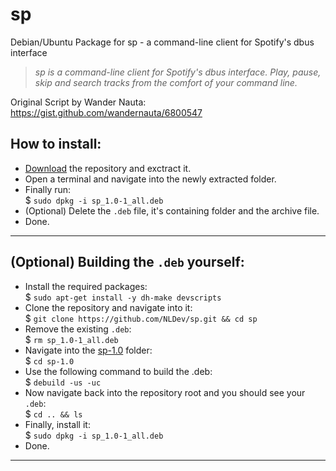 # sp
Debian/Ubuntu Package for sp - a command-line client for Spotify's dbus interface

> _sp is a command-line client for Spotify's dbus interface. Play, pause, skip and search tracks from the comfort of your command line._


Original Script by Wander Nauta: <br>
https://gist.github.com/wandernauta/6800547

## How to install: 

- [Download](https://github.com/NLDev/sp/archive/master.zip) the repository and exctract it.
- Open a terminal and navigate into the newly extracted folder.
- Finally run: <br>
  $ `sudo dpkg -i sp_1.0-1_all.deb`
- (Optional) Delete the `.deb` file, it's containing folder and the archive file.
- Done.

<hr>

## (Optional) Building the `.deb` yourself:

- Install the required packages: <br>
  $ `sudo apt-get install -y dh-make devscripts`
- Clone the repository and navigate into it: <br>
  $ `git clone https://github.com/NLDev/sp.git && cd sp`
- Remove the existing `.deb`: <br>
  $ `rm sp_1.0-1_all.deb`
- Navigate into the [sp-1.0](https://github.com/NLDev/sp/tree/master/sp-1.0) folder: <br>
  $ `cd sp-1.0`
- Use the following command to build the .deb: <br>
  $ `debuild -us -uc`
- Now navigate back into the repository root and you should see your `.deb`: <br>
  $ `cd .. && ls`
- Finally, install it: <br>
  $ `sudo dpkg -i sp_1.0-1_all.deb`
- Done.

<hr>
